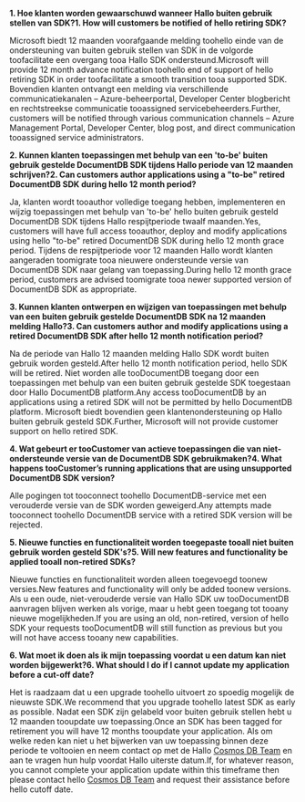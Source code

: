 <span data-ttu-id="3fea8-101">**1. Hoe klanten worden gewaarschuwd wanneer Hallo buiten gebruik stellen van SDK?**</span><span class="sxs-lookup"><span data-stu-id="3fea8-101">**1. How will customers be notified of hello retiring SDK?**</span></span>

<span data-ttu-id="3fea8-102">Microsoft biedt 12 maanden voorafgaande melding toohello einde van de ondersteuning van buiten gebruik stellen van SDK in de volgorde toofacilitate een overgang tooa Hallo SDK ondersteund.</span><span class="sxs-lookup"><span data-stu-id="3fea8-102">Microsoft will provide 12 month advance notification toohello end of support of hello retiring SDK in order toofacilitate a smooth transition tooa supported SDK.</span></span> <span data-ttu-id="3fea8-103">Bovendien klanten ontvangt een melding via verschillende communicatiekanalen – Azure-beheerportal, Developer Center blogbericht en rechtstreekse communicatie tooassigned servicebeheerders.</span><span class="sxs-lookup"><span data-stu-id="3fea8-103">Further, customers will be notified through various communication channels – Azure Management Portal, Developer Center, blog post, and direct communication tooassigned service administrators.</span></span>

<span data-ttu-id="3fea8-104">**2. Kunnen klanten toepassingen met behulp van een 'to-be' buiten gebruik gestelde DocumentDB SDK tijdens Hallo periode van 12 maanden schrijven?**</span><span class="sxs-lookup"><span data-stu-id="3fea8-104">**2. Can customers author applications using a "to-be" retired DocumentDB SDK during hello 12 month period?**</span></span> 

<span data-ttu-id="3fea8-105">Ja, klanten wordt tooauthor volledige toegang hebben, implementeren en wijzig toepassingen met behulp van 'to-be' hello buiten gebruik gesteld DocumentDB SDK tijdens Hallo respijtperiode twaalf maanden.</span><span class="sxs-lookup"><span data-stu-id="3fea8-105">Yes, customers will have full access tooauthor, deploy and modify applications using hello "to-be" retired DocumentDB SDK during hello 12 month grace period.</span></span> <span data-ttu-id="3fea8-106">Tijdens de respijtperiode voor 12 maanden Hallo wordt klanten aangeraden toomigrate tooa nieuwere ondersteunde versie van DocumentDB SDK naar gelang van toepassing.</span><span class="sxs-lookup"><span data-stu-id="3fea8-106">During hello 12 month grace period, customers are advised toomigrate tooa newer supported version of DocumentDB SDK as appropriate.</span></span>

<span data-ttu-id="3fea8-107">**3. Kunnen klanten ontwerpen en wijzigen van toepassingen met behulp van een buiten gebruik gestelde DocumentDB SDK na 12 maanden melding Hallo?**</span><span class="sxs-lookup"><span data-stu-id="3fea8-107">**3. Can customers author and modify applications using a retired DocumentDB SDK after hello 12 month notification period?**</span></span>

<span data-ttu-id="3fea8-108">Na de periode van Hallo 12 maanden melding Hallo SDK wordt buiten gebruik worden gesteld.</span><span class="sxs-lookup"><span data-stu-id="3fea8-108">After hello 12 month notification period, hello SDK will be retired.</span></span> <span data-ttu-id="3fea8-109">Niet worden alle tooDocumentDB toegang door een toepassingen met behulp van een buiten gebruik gestelde SDK toegestaan door Hallo DocumentDB platform.</span><span class="sxs-lookup"><span data-stu-id="3fea8-109">Any access tooDocumentDB by an applications using a retired SDK will not be permitted by hello DocumentDB platform.</span></span> <span data-ttu-id="3fea8-110">Microsoft biedt bovendien geen klantenondersteuning op Hallo buiten gebruik gesteld SDK.</span><span class="sxs-lookup"><span data-stu-id="3fea8-110">Further, Microsoft will not provide customer support on hello retired SDK.</span></span>

<span data-ttu-id="3fea8-111">**4. Wat gebeurt er tooCustomer van actieve toepassingen die van niet-ondersteunde versie van de DocumentDB SDK gebruikmaken?**</span><span class="sxs-lookup"><span data-stu-id="3fea8-111">**4. What happens tooCustomer’s running applications that are using unsupported DocumentDB SDK version?**</span></span>

<span data-ttu-id="3fea8-112">Alle pogingen tot tooconnect toohello DocumentDB-service met een verouderde versie van de SDK worden geweigerd.</span><span class="sxs-lookup"><span data-stu-id="3fea8-112">Any attempts made tooconnect toohello DocumentDB service with a retired SDK version will be rejected.</span></span> 

<span data-ttu-id="3fea8-113">**5. Nieuwe functies en functionaliteit worden toegepaste tooall niet buiten gebruik worden gesteld SDK's?**</span><span class="sxs-lookup"><span data-stu-id="3fea8-113">**5. Will new features and functionality be applied tooall non-retired SDKs?**</span></span>

<span data-ttu-id="3fea8-114">Nieuwe functies en functionaliteit worden alleen toegevoegd toonew versies.</span><span class="sxs-lookup"><span data-stu-id="3fea8-114">New features and functionality will only be added toonew versions.</span></span> <span data-ttu-id="3fea8-115">Als u een oude, niet-verouderde versie van Hallo SDK uw tooDocumentDB aanvragen blijven werken als vorige, maar u hebt geen toegang tot tooany nieuwe mogelijkheden.</span><span class="sxs-lookup"><span data-stu-id="3fea8-115">If you are using an old, non-retired, version of hello SDK your requests tooDocumentDB will still function as previous but you will not have access tooany new capabilities.</span></span>  

<span data-ttu-id="3fea8-116">**6. Wat moet ik doen als ik mijn toepassing voordat u een datum kan niet worden bijgewerkt?**</span><span class="sxs-lookup"><span data-stu-id="3fea8-116">**6. What should I do if I cannot update my application before a cut-off date?**</span></span>

<span data-ttu-id="3fea8-117">Het is raadzaam dat u een upgrade toohello uitvoert zo spoedig mogelijk de nieuwste SDK.</span><span class="sxs-lookup"><span data-stu-id="3fea8-117">We recommend that you upgrade toohello latest SDK as early as possible.</span></span> <span data-ttu-id="3fea8-118">Nadat een SDK zijn gelabeld voor buiten gebruik stellen hebt u 12 maanden tooupdate uw toepassing.</span><span class="sxs-lookup"><span data-stu-id="3fea8-118">Once an SDK has been tagged for retirement you will have 12 months tooupdate your application.</span></span> <span data-ttu-id="3fea8-119">Als om welke reden kan niet u het bijwerken van uw toepassing binnen deze periode te voltooien en neem contact op met de Hallo [Cosmos DB Team](mailto:askcosmosdb@microsoft.com) en aan te vragen hun hulp voordat Hallo uiterste datum.</span><span class="sxs-lookup"><span data-stu-id="3fea8-119">If, for whatever reason, you cannot complete your application update within this timeframe then please contact hello [Cosmos DB Team](mailto:askcosmosdb@microsoft.com) and request their assistance before hello cutoff date.</span></span>

